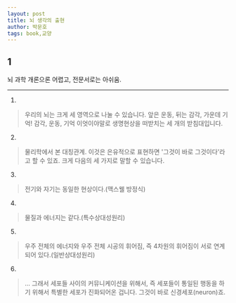 ```yaml
---
layout: post
title: 뇌 생각의 출현
author: 박문호
tags: book,교양
---
```


## 1
뇌 과학 개론으론 어렵고, 전문서로는 아쉬움.

- - -

1. 
> 우리의 뇌는 크게 세 영역으로 나눌 수 있습니다. 앞은 운동, 뒤는 감각, 가운데 기억! 감각, 운동, 기억 이엇이야말로 생명현상을 떠받치는 세 개의 받침대입니다.
 
2. 
> 물리학에서 본 대칭관계. 이것은 은유적으로 표현하면 '그것이 바로 그것이다'라고 할 수 있죠. 크게 다음의 세 가지로 말할 수 있습니다.
 
3. 
> 전기와 자기는 동일한 현상이다.(맥스웰 방정식)
 
4. 
> 물질과 에너지는 같다.(특수상대성원리)
 
5. 
> 우주 전체의 에너지와 우주 전체 시공의 휘어짐, 즉 4차원의 휘어짐이 서로 연계되어 있다.(일반상대성원리)

6. 
> ... 그래서 세포들 사이의 커뮤니케이션을 위해서, 즉 세포들이 통일된 행동을 하기 위해서 특별한 세포가 진화되어온 겁니다. 그것이 바로 신경세포(neuron)죠.

 